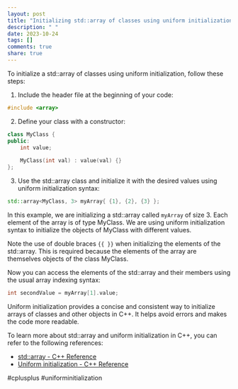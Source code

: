 ```yaml
---
layout: post
title: "Initializing std::array of classes using uniform initialization in C++"
description: " "
date: 2023-10-24
tags: []
comments: true
share: true
---
```


To initialize a std::array of classes using uniform initialization, follow these steps:

1. Include the <array> header file at the beginning of your code:
```cpp
#include <array>
```

2. Define your class with a constructor:
```cpp
class MyClass {
public:
    int value;
    
    MyClass(int val) : value(val) {}
};
```

3. Use the std::array class and initialize it with the desired values using uniform initialization syntax:
```cpp
std::array<MyClass, 3> myArray{ {1}, {2}, {3} };
```
In this example, we are initializing a std::array called `myArray` of size 3. Each element of the array is of type MyClass. We are using uniform initialization syntax to initialize the objects of MyClass with different values.

Note the use of double braces `{{ }}` when initializing the elements of the std::array. This is required because the elements of the array are themselves objects of the class MyClass.

Now you can access the elements of the std::array and their members using the usual array indexing syntax:
```cpp
int secondValue = myArray[1].value;
```

Uniform initialization provides a concise and consistent way to initialize arrays of classes and other objects in C++. It helps avoid errors and makes the code more readable.

To learn more about std::array and uniform initialization in C++, you can refer to the following references:
- [std::array - C++ Reference](https://en.cppreference.com/w/cpp/container/array)
- [Uniform initialization - C++ Reference](https://en.cppreference.com/w/cpp/language/initialization)

#cplusplus #uniforminitialization
